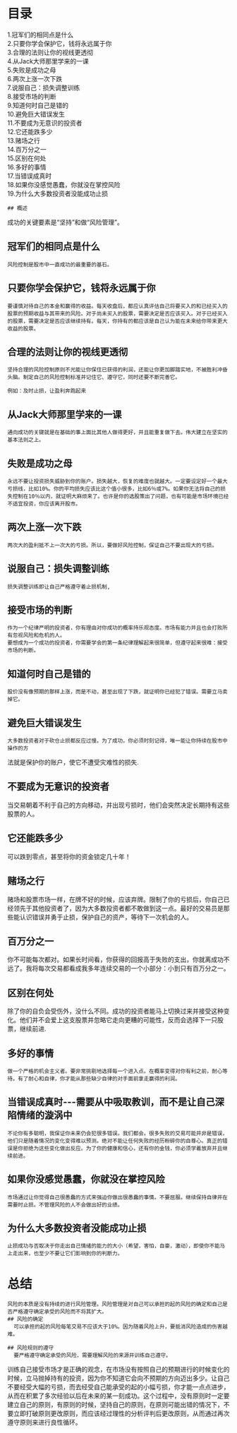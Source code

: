 
  # 目录
  1.冠军们的相同点是什么   
  2.只要你学会保护它，钱将永远属于你   
  3.合理的法则让你的视线更透彻   
  4.从Jack大师那里学来的一课   
  5.失败是成功之母   
  6.两次上涨一次下跌   
  7.说服自己：损失调整训练  
  8.接受市场的判断  
  9.知道何时自己是错的    
  10.避免巨大错误发生   
  11.不要成为无意识的投资者   
  12.它还能跌多少   
  13.赌场之行    
  14.百万分之一    
  15.区别在何处   
  16.多好的事情    
  17.当错误成真时   
  18.如果你没感觉愚蠢，你就没在掌控风险   
  19.为什么大多数投资者没能成功止损   
  
    ## 概述
  成功的关键要素是“坚持”和做“风险管理”。
  ## 冠军们的相同点是什么
    风险控制是股市中一直成功的最重要的基石。

  ## 只要你学会保护它，钱将永远属于你
    要谨慎对待自己的本金和赢得的收益。每天收盘后，都应认真评估自己将要买入的和已经买入的股票的预期收益与其带来的风险。对于尚未买入的股票，需要决定是否应该买入。对于已经买入的股票，需要决定是否应该继续持有。每天，你持有的都应该是自己认为能在未来给你带来更大收益的股票。

  ## 合理的法则让你的视线更透彻
    坚持合理的风险控制原则不光能让你保住已获得的利润，还能让你更加脚踏实地，不被胜利冲昏头脑。制定自己的风险控制标准并记住它、遵守它，同时还要不断完善它。

    例如：及时止损，让盈利奔跑起来

  ## 从Jack大师那里学来的一课
    通向成功的关键就是在基础的事上面比其他人做得更好，并且能重复做下去。伟大建立在坚实的基本法则之上。

  ## 失败是成功之母
    永远不要让投资损失威胁到你的账户。损失越大，恢复的难度也就越大。一定要设定好一个最大亏损线，比如10%。你的平均损失应该比这个值小很多，比如6％或7%。如果你无法将自己的损失控制在10％以内，就证明大麻烦来了。也许是你的选股策出了问题，也有可能是市场环境已经不适宜投资，你应该离开股市。
    
  ## 两次上涨一次下跌
    两次大的盈利抵不上一次大的亏损。所以，要做好风险控制，保证自己不要出现大的亏损。

  ## 说服自己：损失调整训练
    损失调整训练即让自己严格遵守着止损机制,

  ## 接受市场的判断
    作为一个纪律严明的投资者，你有理由对你成功的概率持乐观态度。市场有能力并且也会打败所有忽视风险和危机的人。
    要想成为一个成功的投资者，你需要学会的第一条纪律理解起来很简单，但遵守起来很难：接受市场的判断。

  ## 知道何时自己是错的
    股价没有像预期的那样上涨，而是不动，甚至出现了下跌，就证明你已经犯了错误。需要立马卖掉它。

  ## 避免巨大错误发生
    大多数投资者对于砍仓止损都反应过慢。为了成功，你必须时刻记得，唯一能让你持续在股市中操作的方
法就是保护你的账户，使它不遭受灾难性的损失.

  ## 不要成为无意识的投资者
  当交易朝着不利于自己的方向移动，并出现亏损时，他们会突然决定长期持有这些股票的人。

  ## 它还能跌多少
  可以跌到零点，甚至将你的资金锁定几十年！

  ## 赌场之行
  赌场和股票市场一样，在牌不好的时候，应该弃牌。限制了你的亏损后，你自己已经领先于其他投资者了，因为大多数投资者都不敢做到这一点。最好的交易员是那些能认识错误并勇于止损，保护自己的资产，等待下一次机会的人。

  ## 百万分之一
  你不可能每次都对。如果长时间看，你获得的回报高于失败的支出，你就离成功不远了。我将每次交易都看成我多年连续交易的一个小部分：小到只有百万分之一。

  ## 区别在何处
  除了你的自负会受伤外，没什么不同。成功的投资者能马上切换过来并接受这种变化。他们并不会爱上这支股票并忽略它走向更糟的可能性，反而会选择下一只股票，继续前进.

  ## 多好的事情
    做一个严格的机会主义者。要非常挑剔地选择每一个进入点。在概率变得对你有利之前，耐心等待。有了耐心和自律，你才能从那些缺少自律的对手面前拿走赢得的利润。

  ## 当错误成真时---需要从中吸取教训，而不是让自己深陷情绪的漩涡中
    不论你有多聪明，我保证你未来仍会犯很多错误。我们都会。很多失败的交易可能并非是错误，他们只是随着情况的变化变得难以预测。绝对不能让任何失败的经历粉碎你的自尊心。真正的错误是你拒绝为这些变化做出反应。为了你的健康和信心，还有你的金钱，你必须学着放弃并且继续前进。

  ## 如果你没感觉愚蠢，你就没在掌控风险
    市场通过让你觉得自己很愚蠢的方式来强迫你做出很愚蠢的事情。不要屈服。继续保持自律并在需要时止损。不管理风险的人不会做出好的业绩。

  ## 为什么大多数投资者没能成功止损
    止损成功与否取决于你走出自己情绪的能力的大小（希望，害怕，自豪，激动），即使你不能马上走出来，也至少不要让它们影响到你的判断力。

  # 总结
    风险的本质是没有持续的进行风险管理。风险管理是对自己可以承担的起的风险的确定和自己是否严格遵守确定承受的风险而不将其扩大。
    ## 风险的确定
      可以承担的起的风险每笔交易不应该大于10%。因为随着风险上升，要抵消风险造成的伤害越难。
      
    ## 风险规则的遵守
      要严格遵守确定承受的风险，需要理解风险的来源并训练自己遵守。
    

  训练自己接受市场才是正确的观念，在市场没有按照自己的预期进行的时候变化的时候，立马抛掉持有的投资，因为你不知道它会向不预期的方向迈出多少。让自己不要经受大幅的亏损，而去经受自己能承受的起的小幅亏损，你才能一点点进步，从而在积累了多次经验以后在未来的某一刻成功。这个过程中，没有原则时一定要建立自己的原则，有原则的时候，坚持自己的原则，在原则可能出错的情况下，不要立即打破原则更改原则，而应该经过理性的分析评判后更改原则，从而通过再次遵守原则来进行良性循环。
  
